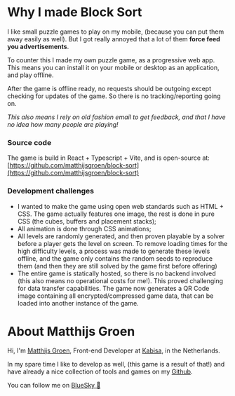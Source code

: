# Why I made Block Sort

I like small puzzle games to play on my mobile, (because you can put them away easily as well). But I got really annoyed that a lot of them **force feed you advertisements**.

To counter this I made my own puzzle game, as a progressive web app. This means you can install it on your mobile or desktop as an application, and play offline.

After the game is offline ready, no requests should be outgoing except checking for updates of the game. So there is no tracking/reporting going on.

_This also means I rely on old fashion email to get feedback, and that I have no idea how many people are playing!_

### Source code

The game is build in React + Typescript + Vite, and is open-source at: [https://github.com/matthijsgroen/block-sort](https://github.com/matthijsgroen/block-sort)

### Development challenges

- I wanted to make the game using open web standards such as HTML + CSS. The game actually features one image, the rest is done in pure CSS (the cubes, buffers and placement stacks);
- All animation is done through CSS animations;
- All levels are randomly generated, and then proven playable by a solver before a player gets the level on screen. To remove loading times for the high difficulty levels, a process was made to generate these levels offline, and the game only contains the random seeds to reproduce them (and then they are still solved by the game first before offering)
- The entire game is statically hosted, so there is no backend involved (this also means no operational costs for me!). This proved challenging for data transfer capabilities. The game now generates a QR Code image containing all encrypted/compressed game data, that can be loaded into another instance of the game.

# About Matthijs Groen

Hi, I'm [Matthijs Groen](https://www.linkedin.com/in/matthijs-groen/), Front-end Developer at [Kabisa](https://kabisa.nl), in the Netherlands.

In my spare time I like to develop as well, (this game is a result of that!) and have already a nice collection of tools and games on my [Github](https://github.com/matthijsgroen).

You can follow me on [BlueSky 🦋](https://bsky.app/profile/matthijsgroen.bsky.social)